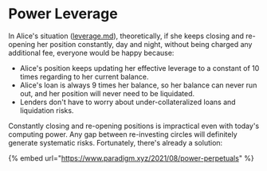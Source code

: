 # Power Leverage

In Alice's situation ([leverage.md](leverage.md "mention")), theoretically, if she keeps closing and re-opening her position constantly, day and night, without being charged any additional fee, everyone would be happy because:

* Alice's position keeps updating her effective leverage to a constant of 10 times regarding to her current balance.
* Alice's loan is always 9 times her balance, so her balance can never run out, and her position will never need to be liquidated.
* Lenders don't have to worry about under-collateralized loans and liquidation risks.

Constantly closing and re-opening positions is impractical even with today's computing power. Any gap between re-investing circles will definitely generate systematic risks. Fortunately, there's already a solution:

{% embed url="https://www.paradigm.xyz/2021/08/power-perpetuals" %}
